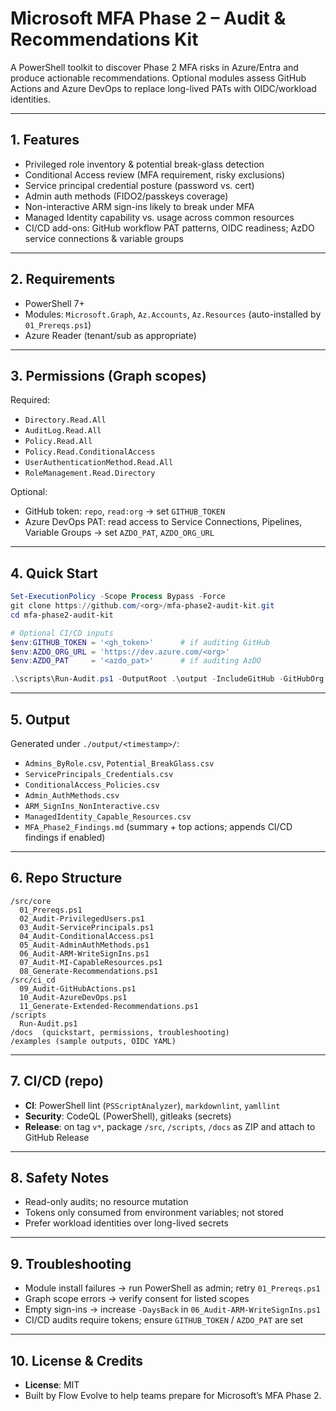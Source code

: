 # Microsoft MFA Phase 2 – Audit & Recommendations Kit

A PowerShell toolkit to discover Phase 2 MFA risks in Azure/Entra and produce actionable recommendations. Optional modules assess GitHub Actions and Azure DevOps to replace long-lived PATs with OIDC/workload identities.

---

## 1. Features

- Privileged role inventory & potential break-glass detection
- Conditional Access review (MFA requirement, risky exclusions)
- Service principal credential posture (password vs. cert)
- Admin auth methods (FIDO2/passkeys coverage)
- Non-interactive ARM sign-ins likely to break under MFA
- Managed Identity capability vs. usage across common resources
- CI/CD add-ons: GitHub workflow PAT patterns, OIDC readiness; AzDO service connections & variable groups

---

## 2. Requirements

- PowerShell 7+
- Modules: `Microsoft.Graph`, `Az.Accounts`, `Az.Resources` (auto-installed by `01_Prereqs.ps1`)
- Azure Reader (tenant/sub as appropriate)

---

## 3. Permissions (Graph scopes)

Required:
- `Directory.Read.All`
- `AuditLog.Read.All`
- `Policy.Read.All`
- `Policy.Read.ConditionalAccess`
- `UserAuthenticationMethod.Read.All`
- `RoleManagement.Read.Directory`

Optional:
- GitHub token: `repo`, `read:org` → set `GITHUB_TOKEN`
- Azure DevOps PAT: read access to Service Connections, Pipelines, Variable Groups → set `AZDO_PAT`, `AZDO_ORG_URL`

---

## 4. Quick Start

```powershell
Set-ExecutionPolicy -Scope Process Bypass -Force
git clone https://github.com/<org>/mfa-phase2-audit-kit.git
cd mfa-phase2-audit-kit

# Optional CI/CD inputs
$env:GITHUB_TOKEN = '<gh_token>'      # if auditing GitHub
$env:AZDO_ORG_URL = 'https://dev.azure.com/<org>'
$env:AZDO_PAT     = '<azdo_pat>'      # if auditing AzDO

.\scripts\Run-Audit.ps1 -OutputRoot .\output -IncludeGitHub -GitHubOrg <org> -IncludeAzDO
```

---

## 5. Output

Generated under `./output/<timestamp>/`:

- `Admins_ByRole.csv`, `Potential_BreakGlass.csv`
- `ServicePrincipals_Credentials.csv`
- `ConditionalAccess_Policies.csv`
- `Admin_AuthMethods.csv`
- `ARM_SignIns_NonInteractive.csv`
- `ManagedIdentity_Capable_Resources.csv`
- `MFA_Phase2_Findings.md` (summary + top actions; appends CI/CD findings if enabled)

---

## 6. Repo Structure

```
/src/core
  01_Prereqs.ps1
  02_Audit-PrivilegedUsers.ps1
  03_Audit-ServicePrincipals.ps1
  04_Audit-ConditionalAccess.ps1
  05_Audit-AdminAuthMethods.ps1
  06_Audit-ARM-WriteSignIns.ps1
  07_Audit-MI-CapableResources.ps1
  08_Generate-Recommendations.ps1
/src/ci_cd
  09_Audit-GitHubActions.ps1
  10_Audit-AzureDevOps.ps1
  11_Generate-Extended-Recommendations.ps1
/scripts
  Run-Audit.ps1
/docs  (quickstart, permissions, troubleshooting)
/examples (sample outputs, OIDC YAML)
```

---

## 7. CI/CD (repo)

- **CI**: PowerShell lint (`PSScriptAnalyzer`), `markdownlint`, `yamllint`
- **Security**: CodeQL (PowerShell), gitleaks (secrets)
- **Release**: on tag `v*`, package `/src`, `/scripts`, `/docs` as ZIP and attach to GitHub Release

---

## 8. Safety Notes

- Read-only audits; no resource mutation
- Tokens only consumed from environment variables; not stored
- Prefer workload identities over long-lived secrets

---

## 9. Troubleshooting

- Module install failures → run PowerShell as admin; retry `01_Prereqs.ps1`
- Graph scope errors → verify consent for listed scopes
- Empty sign-ins → increase `-DaysBack` in `06_Audit-ARM-WriteSignIns.ps1`
- CI/CD audits require tokens; ensure `GITHUB_TOKEN` / `AZDO_PAT` are set

---

## 10. License & Credits

- **License**: MIT
- Built by Flow Evolve to help teams prepare for Microsoft’s MFA Phase 2.